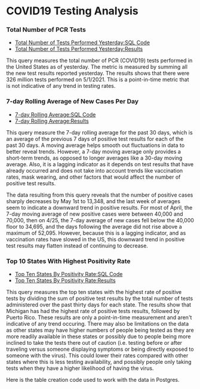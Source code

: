 # COVID19 Testing Analysis


### Total Number of PCR Tests
* [Total Number of Tests Performed Yesterday:SQL Code ](https://github.com/steph1178/COVID19_testing_analytics/blob/main/total_tests_yesterday)
* [Total Number of Tests Performed Yesterday:Results ](https://github.com/steph1178/COVID19_testing_analytics/blob/main/total_tests_yesterday_results.csv)

This query measures the total number of PCR (COVID19) tests performed in the United States as of yesterday. The metric is measured by summing all the new test results reported yesterday. The results shows that there were 326 million tests performed on 5/1/2021. This is a point-in-time metric that is not indicative of any trend in testing rates.


### 7-day Rolling Average of New Cases Per Day
* [7-day Rolling Average:SQL Code ](https://github.com/steph1178/COVID19_testing_analytics/blob/main/7day_moving_avg)
* [7-day Rolling Average:Results ](https://github.com/steph1178/COVID19_testing_analytics/blob/main/7day_moving_avg_results.csv)

This query measure the 7-day rolling average for the past 30 days, which is an average of the previous 7 days of positive test results for each of the past 30 days. A moving average helps smooth out fluctuations in  data to better reveal trends. However, a 7-day moving average only provides a short-term trends, as opposed to longer averages like a 30-day moving average. Also, it is a lagging indicator as it depends on test results that have already occurred and does not take into account trends like vaccination rates, mask wearing, and other factors that would affect the number of positive test results. 

The data resulting from this query reveals that the number of positive cases sharply decreases by May 1st to 13,348, and the last week of averages seem to indicate a downward trend in positive results. For most of April, the 7-day moving average of new positive cases were between 40,000 and 70,000, then on 4/25, the 7-day average of new cases fell below the 40,000 floor to 34,695, and the days following the average did not rise above a maximum of 52,095. However, because this is a lagging indicator, and as vaccination rates have slowed in the US, this downward trend in positive test results may flatten instead of continuing to decrease. 


### Top 10 States With Highest Positivity Rate
* [Top Ten States By Positivity Rate:SQL Code ](https://github.com/steph1178/COVID19_testing_analytics/blob/main/Top10States_Positivity_Rate)
* [Top Ten States By Positivity Rate:Results ](https://github.com/steph1178/COVID19_testing_analytics/blob/main/top10states_positivity_rate_results.csv)

This query measures the top ten states with the highest rate of positive tests by dividing the sum of positive test results by the total number of tests administered over the past thirty days for each state. The results show that Michigan has had the highest rate of positive tests results, followed by Puerto Rico. These results are only a point-in-time measurement and aren't indicative of any trend occuring. There may also be limitations on the data as other states may have higher numbers of people being tested as they are more readily available in these states or possibly due to people being more inclined to take the tests there out of caution (i.e. testing before or after traveling versus someone displaying symptoms or being directly exposed to someone with the virus). This could lower their rates compared with other states where this is less testing availability, and possibly people only taking tests when they have a higher likelihood of having the virus.

Here is the table creation code used to work with the data in Postgres.
